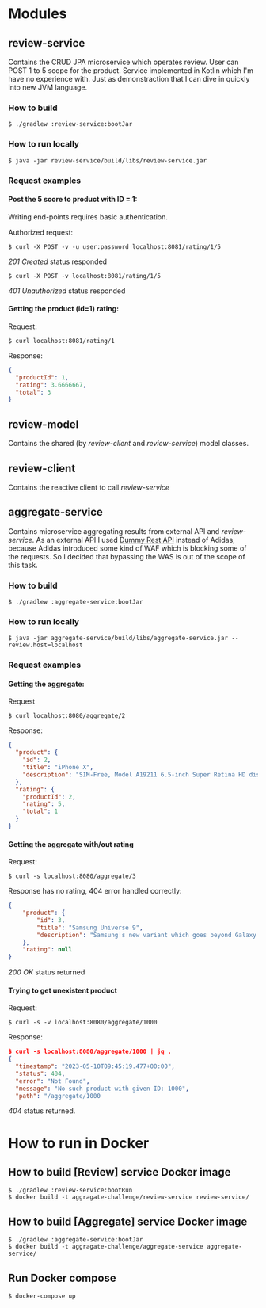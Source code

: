 # Modules
## review-service

Contains the CRUD JPA microservice which operates review.
User can POST 1 to 5 scope for the product.
Service implemented in Kotlin which I'm have no experience with.
Just as demonstraction that I can dive in quickly into new JVM language.

### How to build

    $ ./gradlew :review-service:bootJar

### How to run locally

    $ java -jar review-service/build/libs/review-service.jar

### Request examples

#### Post the 5 score to product with ID = 1:

Writing end-points requires basic authentication.

Authorized request:

    $ curl -X POST -v -u user:password localhost:8081/rating/1/5

*201 Created* status responded

    $ curl -X POST -v localhost:8081/rating/1/5

*401 Unauthorized* status responded

#### Getting the product (id=1) rating:

Request:

    $ curl localhost:8081/rating/1

Response:

```json
{
  "productId": 1,
  "rating": 3.6666667,
  "total": 3
}
```

## review-model

Contains the shared (by *review-client* and *review-service*) model classes.

## review-client

Contains the reactive client to call _review-service_

## aggregate-service

Contains microservice aggregating results from external API and _review-service_.
As an external API I used [Dummy Rest API](https://dummy.restapiexample.com/) instead
of Adidas, because Adidas introduced some kind of WAF which is blocking some of the
requests. So I decided that bypassing the WAS is out of the scope of this task.

### How to build

    $ ./gradlew :aggregate-service:bootJar

### How to run locally

    $ java -jar aggregate-service/build/libs/aggregate-service.jar --review.host=localhost


### Request examples
#### Getting the aggregate:

Request

    $ curl localhost:8080/aggregate/2

Response:

```json
{
  "product": {
    "id": 2,
    "title": "iPhone X",
    "description": "SIM-Free, Model A19211 6.5-inch Super Retina HD display with OLED technology A12 Bionic chip with ..."
  },
  "rating": {
    "productId": 2,
    "rating": 5,
    "total": 1
  }
}
```

#### Getting the aggregate with/out rating

Request:

    $ curl -s localhost:8080/aggregate/3

Response has no rating, 404 error handled correctly:

```json
{
    "product": {
        "id": 3,
        "title": "Samsung Universe 9",
        "description": "Samsung's new variant which goes beyond Galaxy to the Universe"
    },
    "rating": null
}
```

*200 OK* status returned

#### Trying to get unexistent product

Request:

    $ curl -s -v localhost:8080/aggregate/1000

Response:

```json
$ curl -s localhost:8080/aggregate/1000 | jq .
{
  "timestamp": "2023-05-10T09:45:19.477+00:00",
  "status": 404,
  "error": "Not Found",
  "message": "No such product with given ID: 1000",
  "path": "/aggregate/1000
```

*404* status returned.


# How to run in Docker
## How to build [Review] service Docker image

    $ ./gradlew :review-service:bootRun
    $ docker build -t aggragate-challenge/review-service review-service/

## How to build [Aggregate] service Docker image

    $ ./gradlew :aggregate-service:bootJar
    $ docker build -t aggragate-challenge/aggregate-service aggregate-service/

## Run Docker compose

    $ docker-compose up
